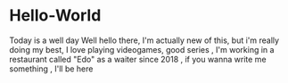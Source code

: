 # Hello-World
Today is a well day
Well hello there, I'm actually new of this, but i'm really doing my best, I love playing videogames, good series , I'm working in a restaurant called "Edo" as a waiter since 2018 , if you wanna write me something , I'll be here 
